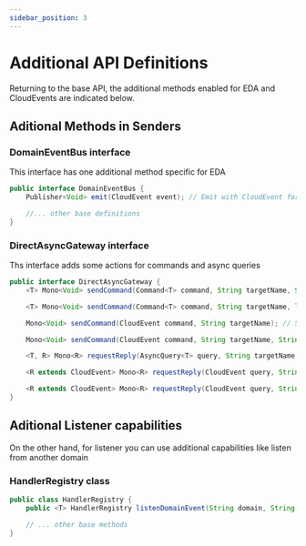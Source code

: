```yaml
---
sidebar_position: 3
---
```


# Additional API Definitions

Returning to the base API, the additional methods enabled for EDA and CloudEvents are indicated below.

## Aditional Methods in Senders

### DomainEventBus interface

This interface has one additional method specific for EDA

```java
public interface DomainEventBus {
    Publisher<Void> emit(CloudEvent event); // Emit with CloudEvent format

    //... other base definitions
}
```

### DirectAsyncGateway interface

Ths interface adds some actions for commands and async queries

```java
public interface DirectAsyncGateway {
    <T> Mono<Void> sendCommand(Command<T> command, String targetName, String domain); // Send to specific domain

    <T> Mono<Void> sendCommand(Command<T> command, String targetName, long delayMillis, String domain); // Send to specific domain with delay

    Mono<Void> sendCommand(CloudEvent command, String targetName); // Send with CloudEvent format

    Mono<Void> sendCommand(CloudEvent command, String targetName, String domain); // Send with CloudEvent format to an specific domain

    <T, R> Mono<R> requestReply(AsyncQuery<T> query, String targetName, Class<R> type, String domain); // Query to specific domain

    <R extends CloudEvent> Mono<R> requestReply(CloudEvent query, String targetName, Class<R> type); // Query with CloudEvent format

    <R extends CloudEvent> Mono<R> requestReply(CloudEvent query, String targetName, Class<R> type, String domain); // Query with CloudEvent format to specific domain
}
```

## Aditional Listener capabilities

On the other hand, for listener you can use additional capabilities like listen from another domain

### HandlerRegistry class

```java
public class HandlerRegistry {
    public <T> HandlerRegistry listenDomainEvent(String domain, String eventName, EventHandler<T> handler, Class<T> eventClass) {...} // Class could be CloudEvent.class

    // ... other base methods
}
```